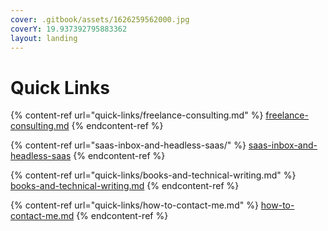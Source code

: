 ```yaml
---
cover: .gitbook/assets/1626259562000.jpg
coverY: 19.937392795883362
layout: landing
---
```


# Quick Links

{% content-ref url="quick-links/freelance-consulting.md" %}
[freelance-consulting.md](quick-links/freelance-consulting.md)
{% endcontent-ref %}

{% content-ref url="saas-inbox-and-headless-saas/" %}
[saas-inbox-and-headless-saas](saas-inbox-and-headless-saas/)
{% endcontent-ref %}

{% content-ref url="quick-links/books-and-technical-writing.md" %}
[books-and-technical-writing.md](quick-links/books-and-technical-writing.md)
{% endcontent-ref %}

{% content-ref url="quick-links/how-to-contact-me.md" %}
[how-to-contact-me.md](quick-links/how-to-contact-me.md)
{% endcontent-ref %}
